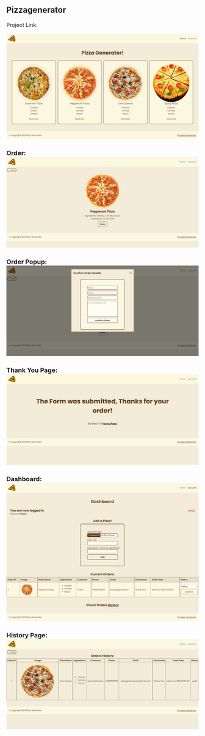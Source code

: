 ## Pizzagenerator

Project Link: <a href="http://pizzagenerator.atwebpages.com/" target="_blank"></a>

![Home Page](https://raw.githubusercontent.com/Grois333/pizzagenerator/master/project_images/pizza_generator.png)

### Order: ![Order Page](https://raw.githubusercontent.com/Grois333/pizzagenerator/master/project_images/order.png)

### Order Popup: ![Order Popup](https://raw.githubusercontent.com/Grois333/pizzagenerator/master/project_images/order_pop.png)

### Thank You Page: ![Thank You Page](https://raw.githubusercontent.com/Grois333/pizzagenerator/master/project_images/thanks.png)

### Dashboard: ![Dashboard Page](https://raw.githubusercontent.com/Grois333/pizzagenerator/master/project_images/dashboard.png)

### History Page: ![History Page](https://raw.githubusercontent.com/Grois333/pizzagenerator/master/project_images/history.png)
